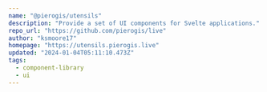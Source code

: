 ```yaml
---
name: "@pierogis/utensils"
description: "Provide a set of UI components for Svelte applications."
repo_url: "https://github.com/pierogis/live"
author: "ksmoore17"
homepage: "https://utensils.pierogis.live"
updated: "2024-01-04T05:11:10.473Z"
tags: 
  - component-library
  - ui
---
```

